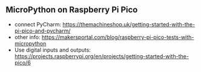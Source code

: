 ## MicroPython on Raspberry Pi Pico

* connect PyCharm: https://themachineshop.uk/getting-started-with-the-pi-pico-and-pycharm/
* other info: https://makersportal.com/blog/raspberry-pi-pico-tests-with-micropython
* Use digital inputs and outputs: https://projects.raspberrypi.org/en/projects/getting-started-with-the-pico/6
